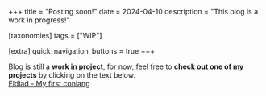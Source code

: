 +++
title = "Posting soon!"
date = 2024-04-10
description = "This blog is a work in progress!"

[taxonomies]
tags = ["WIP"]

[extra]
quick_navigation_buttons = true
+++

Blog is still a **work in project**, for now, feel free to **check out one of my projects** by clicking on the text below.  
[Eldiad - My first conlang](https://myrdin.is-a.dev/projects/eldiad)
